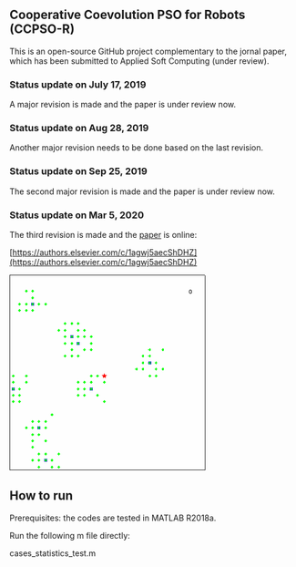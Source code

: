 
## Cooperative Coevolution PSO for Robots (CCPSO-R)

This is an open-source GitHub project complementary to the jornal paper, 
which has been submitted to Applied Soft Computing (under review).

### Status update on July 17, 2019

A major revision is made and the paper is under review now.

### Status update on Aug 28, 2019

Another major revision needs to be done based on the last revision.

### Status update on Sep 25, 2019

The second major revision is made and the paper is under review now.

### Status update on Mar 5, 2020

The third revision is made  and the [paper](https://authors.elsevier.com/c/1agwj5aecShDHZ) is online:

[https://authors.elsevier.com/c/1agwj5aecShDHZ](https://authors.elsevier.com/c/1agwj5aecShDHZ)


![Alt Text](https://github.com/LijunSun90/pursuitCCPSOR/blob/master/data/D201909251947_pursuit/n_robots_8_prey_linear%5C_smart_seed_1.gif)

## How to run
Prerequisites: the codes are tested in MATLAB R2018a.

Run the following m file directly:

cases_statistics_test.m
